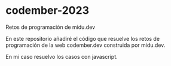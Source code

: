 # codember-2023
Retos de programación de midu.dev

En este repositorio añadiré el código que resuelve los retos de programación de la web codember.dev construida por midu.dev.

En mi caso resuelvo los casos con javascript.


